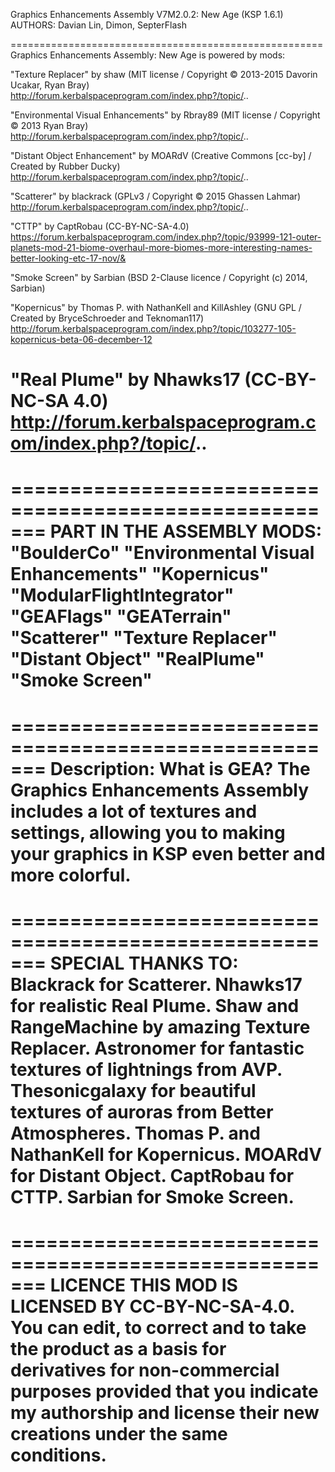 Graphics Enhancements Assembly V7M2.0.2: New Age (KSP 1.6.1)
AUTHORS: Davian Lin, Dimon, SepterFlash

======================================================
Graphics Enhancements Assembly: New Age is powered by mods:

"Texture Replacer" by shaw (MIT license / Copyright © 2013-2015 Davorin Ucakar, Ryan Bray)
http://forum.kerbalspaceprogram.com/index.php?/topic/..

"Environmental Visual Enhancements" by Rbray89 (MIT license / Copyright © 2013 Ryan Bray)
http://forum.kerbalspaceprogram.com/index.php?/topic/..

"Distant Object Enhancement" by MOARdV (Creative Commons [cc-by] / Created by Rubber Ducky)
http://forum.kerbalspaceprogram.com/index.php?/topic/..

"Scatterer" by blackrack (GPLv3 / Copyright © 2015 Ghassen Lahmar)
http://forum.kerbalspaceprogram.com/index.php?/topic/..

"CTTP" by CaptRobau (CC-BY-NC-SA-4.0)
https://forum.kerbalspaceprogram.com/index.php?/topic/93999-121-outer-planets-mod-21-biome-overhaul-more-biomes-more-interesting-names-better-looking-etc-17-nov/&

"Smoke Screen" by Sarbian (BSD 2-Clause licence / Copyright (c) 2014, Sarbian)

"Kopernicus" by Thomas P. with NathanKell and KillAshley (GNU GPL / Created by BryceSchroeder and Teknoman117) 
http://forum.kerbalspaceprogram.com/index.php?/topic/103277-105-kopernicus-beta-06-december-12

"Real Plume" by Nhawks17 (CC-BY-NC-SA 4.0)
http://forum.kerbalspaceprogram.com/index.php?/topic/..
=======================================================

=======================================================
PART IN THE ASSEMBLY MODS:
"BoulderCo"
"Environmental Visual Enhancements"
"Kopernicus"
"ModularFlightIntegrator"
"GEAFlags"
"GEATerrain"
"Scatterer"
"Texture Replacer"
"Distant Object"
"RealPlume"
"Smoke Screen"
=======================================================

=======================================================
Description:
What is GEA?
The Graphics Enhancements Assembly includes a lot of textures and settings, allowing you to making your graphics in KSP even better and more colorful.
=======================================================

=======================================================
SPECIAL THANKS TO:
Blackrack for Scatterer.
Nhawks17 for realistic Real Plume.
Shaw and RangeMachine by amazing Texture Replacer.
Astronomer for fantastic textures of lightnings from AVP.
Thesonicgalaxy for beautiful textures of auroras from Better Atmospheres.
Thomas P. and NathanKell for Kopernicus.
MOARdV for Distant Object.
CaptRobau for CTTP.
Sarbian for Smoke Screen.
=======================================================

=======================================================
LICENCE
THIS MOD IS LICENSED BY CC-BY-NC-SA-4.0.
You can edit, to correct and to take the product as a basis for derivatives for non-commercial purposes provided that you indicate my authorship and license their new creations under the same conditions.
=======================================================
